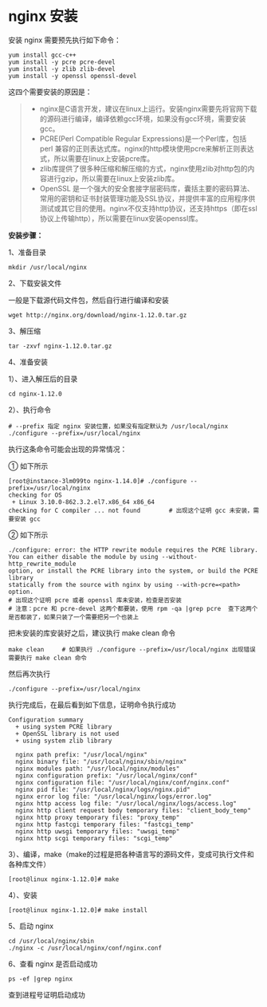 # nginx 安装

安装 nginx 需要预先执行如下命令：

```shell
yum install gcc-c++
yum install -y pcre pcre-devel
yum install -y zlib zlib-devel
yum install -y openssl openssl-devel
```

这四个需要安装的原因是：

> - nginx是C语言开发，建议在linux上运行。安装nginx需要先将官网下载的源码进行编译，编译依赖gcc环境，如果没有gcc环境，需要安装gcc。
> - PCRE(Perl Compatible Regular Expressions)是一个Perl库，包括 perl 兼容的正则表达式库。nginx的http模块使用pcre来解析正则表达式，所以需要在linux上安装pcre库。
> - zlib库提供了很多种压缩和解压缩的方式，nginx使用zlib对http包的内容进行gzip，所以需要在linux上安装zlib库。
> - OpenSSL 是一个强大的安全套接字层密码库，囊括主要的密码算法、常用的密钥和证书封装管理功能及SSL协议，并提供丰富的应用程序供测试或其它目的使用。nginx不仅支持http协议，还支持https（即在ssl协议上传输http），所以需要在linux安装openssl库。

**安装步骤：**

1、准备目录

```shell
mkdir /usr/local/nginx
```

2、下载安装文件

一般是下载源代码文件包，然后自行进行编译和安装

```shell
wget http://nginx.org/download/nginx-1.12.0.tar.gz
```

3、解压缩

```shell
tar -zxvf nginx-1.12.0.tar.gz
```

4、准备安装

1）、进入解压后的目录

```shell
cd nginx-1.12.0
```

2）、执行命令

```shell
# --prefix 指定 nginx 安装位置，如果没有指定默认为 /usr/local/nginx
./configure --prefix=/usr/local/nginx
```

执行这条命令可能会出现的异常情况：

① 如下所示

```shell
[root@instance-3lm099to nginx-1.14.0]# ./configure --prefix=/usr/local/nginx
checking for OS
 + Linux 3.10.0-862.3.2.el7.x86_64 x86_64
checking for C compiler ... not found        # 出现这个证明 gcc 未安装，需要安装 gcc
```

② 如下所示

```shell
./configure: error: the HTTP rewrite module requires the PCRE library.
You can either disable the module by using --without-http_rewrite_module
option, or install the PCRE library into the system, or build the PCRE library
statically from the source with nginx by using --with-pcre=<path> option.
# 出现这个证明 pcre 或者 openssl 库未安装，检查是否安装
# 注意：pcre 和 pcre-devel 这两个都要装，使用 rpm -qa |grep pcre  查下这两个是否都装了，如果只装了一个需要把另一个也装上
```

把未安装的库安装好之后，建议执行 make clean 命令

```shell
make clean     # 如果执行 ./configure --prefix=/usr/local/nginx 出现错误需要执行 make clean 命令
```

然后再次执行

```shell
./configure --prefix=/usr/local/nginx
```

执行完成后，在最后看到如下信息，证明命令执行成功

```
Configuration summary
  + using system PCRE library
  + OpenSSL library is not used
  + using system zlib library

  nginx path prefix: "/usr/local/nginx"
  nginx binary file: "/usr/local/nginx/sbin/nginx"
  nginx modules path: "/usr/local/nginx/modules"
  nginx configuration prefix: "/usr/local/nginx/conf"
  nginx configuration file: "/usr/local/nginx/conf/nginx.conf"
  nginx pid file: "/usr/local/nginx/logs/nginx.pid"
  nginx error log file: "/usr/local/nginx/logs/error.log"
  nginx http access log file: "/usr/local/nginx/logs/access.log"
  nginx http client request body temporary files: "client_body_temp"
  nginx http proxy temporary files: "proxy_temp"
  nginx http fastcgi temporary files: "fastcgi_temp"
  nginx http uwsgi temporary files: "uwsgi_temp"
  nginx http scgi temporary files: "scgi_temp"
```

3）、编译，make（make的过程是把各种语言写的源码文件，变成可执行文件和各种库文件）

```shell
[root@linux nginx-1.12.0]# make
```

4）、安装

```shell
[root@linux nginx-1.12.0]# make install
```

5、启动 nginx

```
cd /usr/local/nginx/sbin
./nginx -c /usr/local/nginx/conf/nginx.conf
```

6、查看 nginx 是否启动成功

```shell
ps -ef |grep nginx
```

查到进程号证明启动成功





















